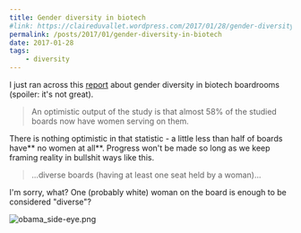```yaml
---
title: Gender diversity in biotech
#link: https://claireduvallet.wordpress.com/2017/01/28/gender-diversity-in-biotech/
permalink: /posts/2017/01/gender-diversity-in-biotech
date: 2017-01-28
tags:
    - diversity
---
```



I just ran across this [report](http://www.liftstream.com/women_biotech_boardrooms.html#report) about gender diversity in biotech boardrooms (spoiler: it's not great).

> An optimistic output of the study is that almost 58% of the studied boards now have women serving on them.

There is nothing optimistic in that statistic - a little less than half of boards have** no women at all**. Progress won't be made so long as we keep framing reality in bullshit ways like this.

> ...diverse boards (having at least one seat held by a woman)...

I'm sorry, what? One (probably white) woman on the board is enough to be considered "diverse"?

![obama_side-eye.png](/images/obama_side-eye.png)
